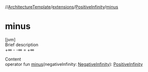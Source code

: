 //[ArchitectureTemplate](../../index.md)/[extensions](../index.md)/[PositiveInfinity](index.md)/[minus](minus.md)



# minus  
[jvm]  
Brief description  
+∞ - -∞ = +∞  
  
  
Content  
operator fun [minus](minus.md)(negativeInfinity: [NegativeInfinity](../-negative-infinity/index.md)): [PositiveInfinity](index.md)  




